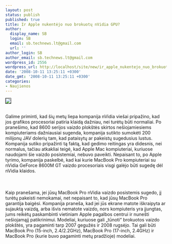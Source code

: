 ```yaml
---
layout: post
status: publish
published: true
title: Ir Apple nukentėjo nuo brokuotų nVidia GPU?
author:
  display_name: SB
  login: SB
  email: sb.technews.lt@gmail.com
  url: ''
author_login: SB
author_email: sb.technews.lt@gmail.com
wordpress_id: 2556
wordpress_url: http://localhost/site/new/ir_apple_nukentejo_nuo_brokuotu_nvidia_gpu_/
date: '2008-10-11 13:25:11 +0300'
date_gmt: '2008-10-11 13:25:11 +0300'
categories:
- Naujienos
---
```

<div class="imgright"><img src="http://tbn0.google.com/images?q=tbn:fcNJSzX-KZwp6M:http://technabob.com/blog/wp-content/uploads/2007/06/macbook_pro_1.jpg" border="1"></div>
<p><br>Galime priminti, kad šių metų liepa kompanija nVidia viešai pripažino, kad jos grafikos procesoriai patiria klaidą dažniau, nei turėtų būti normaliai. Po pranešimo, kad 8600 serijos vaizdo plokštės skirtos nešiojamiesiems kompiuteriams dažniausiai sugenda, kompanija sutikto sumokėti 200 milijonų JAV dolerių tam, kad pataisytų ar pakeistų sugedusius lustus. Kompanija sutiko pripažinti tą faktą, kad gedimo reitingas yra didesnis, nei normalus, tačiau atkakliai teigė, kad Apple Mac kompiuteriai, kuriuose naudojami šie vaizdo posistemiai, nebuvo paveikti. Nepaisant to, po Apple tyrimo, kompanija paskelbė, kad kai kurie MacBook Pro kompiuteriai su nVidia GeForce 8600M GT vaizdo procesoriais visgi galėjo būti sugedę dėl nVidia klaidos.<br />
<br><br />
<br>Kaip pranešama, jei jūsų MacBook Pro nVidia vaizdo posistemis sugedo, jį turėtų pakeisti nemokamai, net nepaisant to, kad jūsų MacBook Pro garantija baigėsi. Kompanija praneša, kad jei jūs ekrane matote iškraipyta ar sujauktą vaizdą, arba išvis nematote vaizdo, nors kompiuteris yra įjungtas, jums reikėtų paskambinti vietiniam Apple pagalbos centrui ir nunešti nešiojamąjį patikrinimui. Modeliai, kuriuose gali „tūnoti“ brokuotos vaizdo plokštės, yra pagaminti tarp 2007 gegužės ir 2008 rugsėjo. Tai gali būti MacBook Pro (15-inch, 2.4/2.2GHz), MacBook Pro (17-inch, 2.4GHz) ir MacBook Pro (kurie buvo pagaminti metų pradžioje) modeliai.<br />
<br></p>

